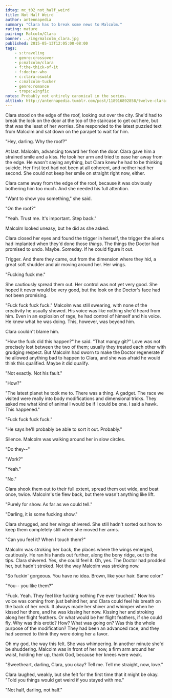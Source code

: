 ```yaml
---
idtag: mc_t02_not_half_weird
title: Not Half Weird
author: antennapedia
summary: "Clara has to break some news to Malcolm."
rating: mature
pairing: Malcolm/Clara
banner: ../img/malcolm_clara.jpg
published: 2015-05-13T12:05:00-08:00
tags:
    - s:traveling
    - genre:crossover
    - p:malcolm/clara
    - f:the-thick-of-it
    - f:doctor-who
    - c:clara-oswald
    - c:malcolm-tucker
    - genre:romance
    - trope:wingfic
notes: Probably not entirely canonical in the series.
altlink: http://antennapedia.tumblr.com/post/118916892858/twelve-clara-or-malcolm-clara-im-going-to-need
---
```

Clara stood on the edge of the roof, looking out over the city. She'd had to break the lock on the door at the top of the staircase to get out here, but that was the least of her worries. She responded to the latest puzzled text from Malcolm and sat down on the parapet to wait for him.

"Hey, darling. Why the roof?"

At last. Malcolm, advancing toward her from the door. Clara gave him a strained smile and a kiss. He took her arm and tried to ease her away from the edge. He wasn't saying anything, but Clara knew he had to be thinking suicide. Her first text had not been at all coherent, and neither had her second. She could not keep her smile on straight right now, either.

Clara came away from the edge of the roof, because it was obviously bothering him too much. And she needed his full attention.

"Want to show you something," she said.

"On the roof?"

"Yeah. Trust me. It's important. Step back."

Malcolm looked uneasy, but he did as she asked.

Clara closed her eyes and found the trigger in herself, the trigger the aliens had implanted when they'd done those *things*. The things the Doctor had promised to undo. Maybe. Someday. If he could figure it out.

Trigger. And there they came, out from the dimension where they hid, a great soft shudder and air moving around her. Her wings.

"Fucking fuck me."

She cautiously spread them out. Her control was not yet very good. She hoped it never would be very good, but the look on the Doctor's face had not been promising.

"Fuck fuck fuck fuck." Malcolm was still swearing, with none of the creativity he usually showed. His voice was like nothing she'd heard from him. Even in an explosion of rage, he had control of himself and his voice. He knew what he was doing. This, however, was beyond him.

Clara couldn't blame him.

"How the fuck did this happen?" he said. "That mangy git?" Love was not precisely lost between the two of them; usually they treated each other with grudging respect. But Malcolm had sworn to make the Doctor regenerate if he allowed anything bad to happen to Clara, and she was afraid he would think this qualified. Maybe it did qualify.

"Not exactly. Not his fault."

"How?"

"The latest planet he took me to. There was a thing. A gadget. The race we visited were really into body modifications and dimensional tricks. They asked me what kind of animal I would be if I could be one. I said a hawk. This happened."

"Fuck fuck fuck fuck."

"He says he'll probably be able to sort it out. Probably."

Silence. Malcolm was walking around her in slow circles.

"Do they--"

"Work?"

"Yeah."

"No."

Clara shook them out to their full extent, spread them out wide, and beat once, twice. Malcolm's tie flew back, but there wasn't anything like lift.

"Purely for show. As far as we could tell."

"Darling, it is some fucking show."

Clara shrugged, and her wings shivered. She still hadn't sorted out how to keep them completely still when she moved her arms.

"Can you feel it? When I touch them?"

Malcolm was stroking her back, the places where the wings emerged, cautiously. He ran his hands out further, along the bony ridge, out to the tips. Clara shivered. Yes, she could feel it. Oh, yes. The Doctor had prodded her, but hadn't stroked. Not the way Malcolm was stroking now.

"So fuckin' gorgeous. You have no idea. Brown, like your hair. Same color."

"You-- you like them?"

"Fuck. Yeah. They feel like fucking nothing I've ever touched." Now his voice was coming from just behind her, and Clara could feel his breath on the back of her neck. It always made her shiver and whimper when he kissed her there, and he was kissing her now. Kissing her and stroking along her flight feathers. Or what would be her flight feathers, if she could fly. Why was this erotic? How? What was going on? Was this the whole purpose of the modification? They had been an advanced race, and they had seemed to think they were doing her a favor.

Oh my god, the way this felt. She was whimpering. In another minute she'd be shuddering. Malcolm was in front of her now, a firm arm around her waist, holding her up, thank God, because her knees were weak.

"Sweetheart, darling, Clara, you okay? Tell me. Tell me straight, now, love."

Clara laughed, weakly, but she felt for the first time that it might be okay. "Told you things would get weird if you stayed with me."

"Not half, darling, not half."
